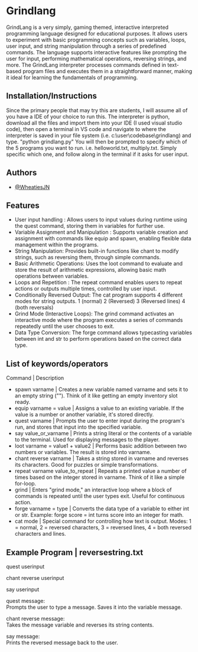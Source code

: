 
# Grindlang 

GrindLang is a very simply, gaming themed, interactive interpreted programming language designed for educational purposes. It allows users to experiment with basic programming concepts such as variables, loops, user input, and string manipulation through a series of predefined commands. The language supports interactive features like prompting the user for input, performing mathematical operations, reversing strings, and more. The GrindLang interpreter processes commands defined in text-based program files and executes them in a straightforward manner, making it ideal for learning the fundamentals of programming.



## Installation/Instructions

Since the primary people that may try this are students, I will assume all of you have a IDE of your choice to run this.
The interpreter is python, download all the files and import them into your IDE (I used visual studio code), then open a terminal in VS code and navigate to where the interpreter is saved in your file system (i.e. c:\user\codebase\grindlang) and type. 
"python grindlang.py"   You will then be prompted to specify which of the 5 programs you want to run. i.e. helloworld.txt, multiply.txt. Simply specific which one, and follow along in the terminal if it asks for user input. 


## Authors

- [@WheatiesJN](https://www.github.com/WheatiesJN)


## Features

* User input handling : Allows users to input values during runtime using the quest command, storing them in variables for further use.
* Variable Assignment and Manipulation : Supports variable creation and assignment with commands like equip and spawn, enabling flexible data management within the programs.
* String Manipulation: Provides built-in functions like chant to modify strings, such as reversing them, through simple commands.
* Basic Arithmetic Operations: Uses the loot command to evaluate and store the result of arithmetic expressions, allowing basic math operations between variables.
* Loops and Repetition : The repeat command enables users to repeat actions or outputs multiple times, controlled by user input.
* Conditionally Reversed Output: The cat program supports 4 different modes for string outputs. 1 (normal) 2 (Reversed) 3 (Reversed lines) 4 (both reversals)
* Grind Mode (Interactive Loops): The grind command activates an interactive mode where the program executes a series of commands repeatedly until the user chooses to exit.
* Data Type Conversion: The forge command allows typecasting variables between int and str to perform operations based on the correct data type.

## List of keywords/operators

Command | Description
* spawn varname | Creates a new variable named varname and sets it to an empty string (""). Think of it like getting an empty inventory slot ready.
* equip varname = value | Assigns a value to an existing variable. If the value is a number or another variable, it's stored directly.
* quest varname | Prompts the user to enter input during the program's run, and stores that input into the specified variable.
* say value_or_varname | Prints a string literal or the contents of a variable to the terminal. Used for displaying messages to the player.
* loot varname = value1 + value2 | Performs basic addition between two numbers or variables. The result is stored into varname.
* chant reverse varname | Takes a string stored in varname and reverses its characters. Good for puzzles or simple transformations.
* repeat varname value_to_repeat | Repeats a printed value a number of times based on the integer stored in varname. Think of it like a simple for-loop.
* grind | Enters "grind mode," an interactive loop where a block of commands is repeated until the user types exit. Useful for continuous action.
* forge varname = type | Converts the data type of a variable to either int or str. Example: forge score = int turns score into an integer for math.
* cat mode | Special command for controlling how text is output. Modes:  1 = normal,  2 = reversed characters,  3 = reversed lines,  4 = both reversed characters and lines.

## Example Program | reversestring.txt

quest userinput  

chant reverse userinput  

say userinput

quest message:  
Prompts the user to type a message. Saves it into the variable message.

chant reverse message:  
Takes the message variable and reverses its string contents.

say message:  
Prints the reversed message back to the user.
